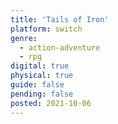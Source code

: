 ```yaml
---
title: 'Tails of Iron'
platform: switch
genre:
  - action-adventure
  - rpg
digital: true
physical: true
guide: false
pending: false
posted: 2021-10-06
---
```

